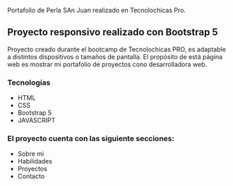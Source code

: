 Portafolio de Perla SAn Juan realizado en Tecnolochicas Pro.
## Proyecto responsivo realizado con Bootstrap 5
Proyecto creado durante el bootcamp de Tecnolochicas PRO, es adaptable a distintos dispositivos o tamaños de pantalla.
El propósito de está página web es mostrar mi portafolio de proyectos cono desarrolladora web.
### Tecnologías
* HTML
* CSS
* Bootstrap 5
* JAVASCRIPT
### El proyecto cuenta con las siguiente secciones:
* Sobre mi
* Habilidades
* Proyectos
* Contacto
